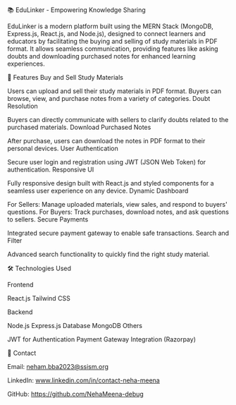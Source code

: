 
📚 EduLinker - Empowering Knowledge Sharing

EduLinker is a modern platform built using the MERN Stack (MongoDB, Express.js, React.js, and Node.js), designed to connect learners and educators by facilitating the buying and selling of study materials in PDF format. It allows seamless communication, providing features like asking doubts and downloading purchased notes for enhanced learning experiences.

🌟 Features
Buy and Sell Study Materials

Users can upload and sell their study materials in PDF format.
Buyers can browse, view, and purchase notes from a variety of categories.
Doubt Resolution

Buyers can directly communicate with sellers to clarify doubts related to the purchased materials.
Download Purchased Notes

After purchase, users can download the notes in PDF format to their personal devices.
User Authentication

Secure user login and registration using JWT (JSON Web Token) for authentication.
Responsive UI

Fully responsive design built with React.js and styled components for a seamless user experience on any device.
Dynamic Dashboard

For Sellers: Manage uploaded materials, view sales, and respond to buyers' questions.
For Buyers: Track purchases, download notes, and ask questions to sellers.
Secure Payments

Integrated secure payment gateway to enable safe transactions.
Search and Filter

Advanced search functionality to quickly find the right study material.

🛠️ Technologies Used

Frontend

React.js
Tailwind CSS

Backend

Node.js
Express.js
Database
MongoDB
Others

JWT for Authentication
Payment Gateway Integration (Razorpay)


📧 Contact

Email: neham.bba2023@ssism.org

LinkedIn: www.linkedin.com/in/contact-neha-meena

GitHub: https://github.com/NehaMeena-debug


